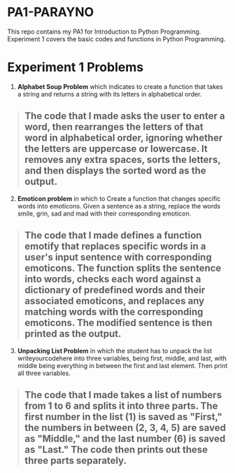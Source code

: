 # PA1-PARAYNO

This repo contains my PA1 for Introduction to Python Programming. Experiment 1 covers the basic codes and functions in Python Programming.

# Experiment 1 Problems

1. **Alphabet Soup Problem** which indicates to create a function that takes a string and returns a string with its letters in alphabetical order.

 > ## The code that I made asks the user to enter a word, then rearranges the letters of that word in alphabetical order, ignoring whether the letters are uppercase or lowercase. It removes any extra spaces, sorts the letters, and then displays the sorted word as the output.

2. **Emoticon problem** in which to Create a function that changes specific words into emoticons. Given a sentence as a string, replace the words smile, grin, sad and mad with their corresponding emoticon. 

> ## The code that I made defines a function emotify that replaces specific words in a user's input sentence with corresponding emoticons. The function splits the sentence into words, checks each word against a dictionary of predefined words and their associated emoticons, and replaces any matching words with the corresponding emoticons. The modified sentence is then printed as the output.

3. **Unpacking List Problem** in which the student has to unpack the list writeyourcodehere into three variables, being first, middle, and last, with middle being everything in between the first and last element. Then print all three variables.

> ## The code that I made takes a list of numbers from 1 to 6 and splits it into three parts. The first number in the list (1) is saved as "First," the numbers in between (2, 3, 4, 5) are saved as "Middle," and the last number (6) is saved as "Last." The code then prints out these three parts separately.
